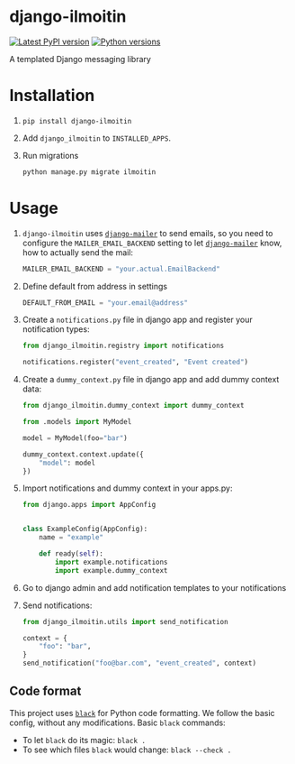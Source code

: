 # django-ilmoitin

[![Latest PyPI version](https://badge.fury.io/py/django-ilmoitin.svg)](https://pypi.python.org/pypi/django-ilmoitin)
[![Python versions](https://img.shields.io/pypi/pyversions/django-ilmoitin.svg)](https://pypi.python.org/pypi/django-ilmoitin)

A templated Django messaging library

# Installation

1. `pip install django-ilmoitin`

2. Add `django_ilmoitin` to `INSTALLED_APPS`.

3. Run migrations

    ```python
    python manage.py migrate ilmoitin

# Usage

1. `django-ilmoitin` uses [`django-mailer`](https://github.com/pinax/django-mailer)
to send emails, so you need to configure the `MAILER_EMAIL_BACKEND` setting to let
[`django-mailer`](https://github.com/pinax/django-mailer) know, how to actually
send the mail:

    ```python
    MAILER_EMAIL_BACKEND = "your.actual.EmailBackend"
    ```

2. Define default from address in settings

    ```python
    DEFAULT_FROM_EMAIL = "your.email@address"
    ```

3. Create a `notifications.py` file in django app and register your notification types:

    ```python
    from django_ilmoitin.registry import notifications
    
    notifications.register("event_created", "Event created")
    ```

4. Create a `dummy_context.py` file in django app and add dummy context data:

    ```python
    from django_ilmoitin.dummy_context import dummy_context
    
    from .models import MyModel
    
    model = MyModel(foo="bar")
    
    dummy_context.context.update({
        "model": model
    })
    ```

5. Import notifications and dummy context in your apps.py:

    ```python
    from django.apps import AppConfig
    
    
    class ExampleConfig(AppConfig):
        name = "example"

        def ready(self):
            import example.notifications
            import example.dummy_context
    ```

6. Go to django admin and add notification templates to your notifications

7. Send notifications:

    ```python
    from django_ilmoitin.utils import send_notification
    
    context = {
        "foo": "bar",
    }
    send_notification("foo@bar.com", "event_created", context)
    
    ```

## Code format

This project uses [`black`](https://github.com/ambv/black) for Python code formatting.
We follow the basic config, without any modifications. Basic `black` commands:

* To let `black` do its magic: `black .`
* To see which files `black` would change: `black --check .`
